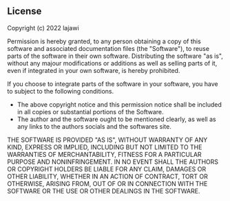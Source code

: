 ## License

Copyright (c) 2022 lajawi

Permission is hereby granted, to any person obtaining a copy of this software
and associated documentation files (the "Software"), to reuse parts of the
software in their own software. Distributing the software "as is", without
any majour modifications or additions as well as selling parts of it, even
if integrated in your own software, is hereby prohibited.

If you choose to integrate parts of the software in your software, you have
to subject to the following conditions.

* The above copyright notice and this permission notice shall be included in all
copies or substantial portions of the Software.
* The author and the software ought to be mentioned clearly, as well as any
links to the authors socials and the softwares site.

THE SOFTWARE IS PROVIDED "AS IS", WITHOUT WARRANTY OF ANY KIND, EXPRESS OR
IMPLIED, INCLUDING BUT NOT LIMITED TO THE WARRANTIES OF MERCHANTABILITY,
FITNESS FOR A PARTICULAR PURPOSE AND NONINFRINGEMENT. IN NO EVENT SHALL THE
AUTHORS OR COPYRIGHT HOLDERS BE LIABLE FOR ANY CLAIM, DAMAGES OR OTHER
LIABILITY, WHETHER IN AN ACTION OF CONTRACT, TORT OR OTHERWISE, ARISING FROM,
OUT OF OR IN CONNECTION WITH THE SOFTWARE OR THE USE OR OTHER DEALINGS IN THE
SOFTWARE.

